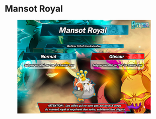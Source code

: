 # Mansot Royal

<figure><img src="../../../.gitbook/assets/image (3).png" alt=""><figcaption></figcaption></figure>
